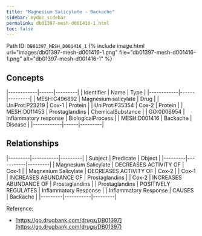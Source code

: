 ```yaml
---
title: "Magnesium Salicylate - Backache"
sidebar: mydoc_sidebar
permalink: db01397-mesh-d001416-1.html
toc: false 
---
```



Path ID: `DB01397_MESH_D001416_1`
{% include image.html url="images/db01397-mesh-d001416-1.png" file="db01397-mesh-d001416-1.png" alt="db01397-mesh-d001416-1" %}

## Concepts

|------------|------|---------|
| Identifier | Name | Type    |
|------------|------|---------|
| MESH:C496892 | Magnesium salicylate | Drug |
| UniProt:P23219 | Cox-1 | Protein |
| UniProt:P35354 | Cox-2 | Protein |
| MESH:D011453 | Prostaglandins | ChemicalSubstance |
| GO:0006954 | Inflammatory response | BiologicalProcess |
| MESH:D001416 | Backache | Disease |
|------------|------|---------|

## Relationships

|---------|-----------|---------|
| Subject | Predicate | Object  |
|---------|-----------|---------|
| Magnesium Salicylate | DECREASES ACTIVITY OF | Cox-1 |
| Magnesium Salicylate | DECREASES ACTIVITY OF | Cox-2 |
| Cox-1 | INCREASES ABUNDANCE OF | Prostaglandins |
| Cox-2 | INCREASES ABUNDANCE OF | Prostaglandins |
| Prostaglandins | POSITIVELY REGULATES | Inflammatory Response |
| Inflammatory Response | CAUSES | Backache |
|---------|-----------|---------|

Reference: 
  - [https://go.drugbank.com/drugs/DB01397](https://go.drugbank.com/drugs/DB01397)
